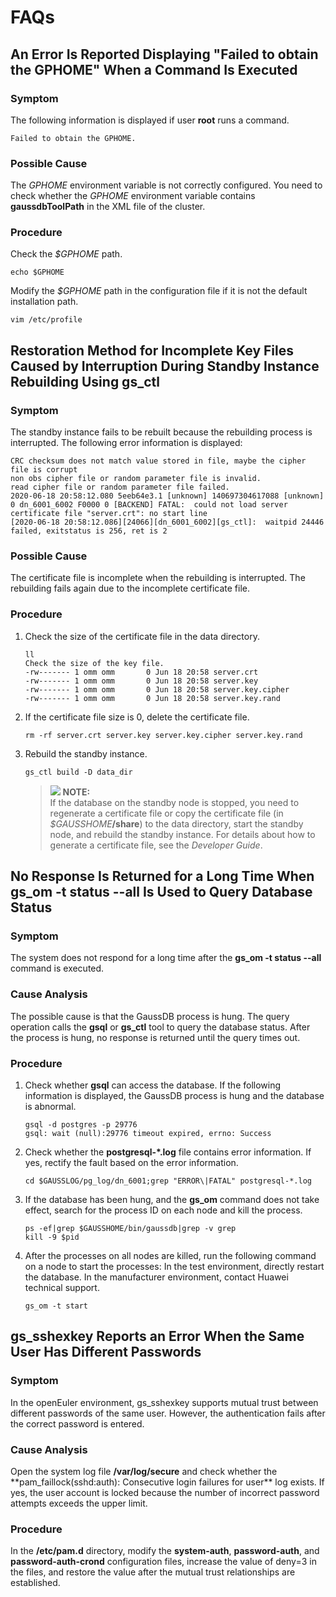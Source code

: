 # FAQs<a name="EN-US_TOPIC_0249632272"></a>

## An Error Is Reported Displaying "Failed to obtain the GPHOME" When a Command Is Executed<a name="EN-US_TOPIC_0249632274"></a>

### Symptom<a name="en-us_topic_0237152452_en-us_topic_0059779180_s9068f5a3fa2545e483455c23e895c088"></a>

The following information is displayed if user  **root**  runs a command.

```
Failed to obtain the GPHOME.
```

### Possible Cause<a name="en-us_topic_0237152452_en-us_topic_0059779180_s1f781026f255460893d4a31199a5aa3d"></a>

The  _GPHOME_  environment variable is not correctly configured. You need to check whether the  _GPHOME_  environment variable contains  **gaussdbToolPath**  in the XML file of the cluster.

### Procedure<a name="en-us_topic_0237152452_en-us_topic_0059779180_s14e2709c0b7440f1a11c5c0d58d05885"></a>

Check the  _$GPHOME_  path.

```
echo $GPHOME
```

Modify the  _$GPHOME_  path in the configuration file if it is not the default installation path.

```
vim /etc/profile
```

## Restoration Method for Incomplete Key Files Caused by Interruption During Standby Instance Rebuilding Using gs\_ctl<a name="EN-US_TOPIC_0255515980"></a>

### Symptom<a name="en-us_topic_0237152452_en-us_topic_0059779180_s9068f5a3fa2545e483455c23e895c088"></a>

The standby instance fails to be rebuilt because the rebuilding process is interrupted. The following error information is displayed:

```
CRC checksum does not match value stored in file, maybe the cipher file is corrupt
non obs cipher file or random parameter file is invalid.
read cipher file or random parameter file failed.
2020-06-18 20:58:12.080 5eeb64e3.1 [unknown] 140697304617088 [unknown] 0 dn_6001_6002 F0000 0 [BACKEND] FATAL:  could not load server certificate file "server.crt": no start line
[2020-06-18 20:58:12.086][24066][dn_6001_6002][gs_ctl]:  waitpid 24446 failed, exitstatus is 256, ret is 2
```

### Possible Cause<a name="en-us_topic_0237152452_en-us_topic_0059779180_s1f781026f255460893d4a31199a5aa3d"></a>

The certificate file is incomplete when the rebuilding is interrupted. The rebuilding fails again due to the incomplete certificate file.

### Procedure<a name="en-us_topic_0237152452_en-us_topic_0059779180_s14e2709c0b7440f1a11c5c0d58d05885"></a>

1. Check the size of the certificate file in the data directory.

   ```
   ll
   Check the size of the key file.
   -rw------- 1 omm omm       0 Jun 18 20:58 server.crt
   -rw------- 1 omm omm       0 Jun 18 20:58 server.key
   -rw------- 1 omm omm       0 Jun 18 20:58 server.key.cipher
   -rw------- 1 omm omm       0 Jun 18 20:58 server.key.rand
   ```

2. If the certificate file size is 0, delete the certificate file.

   ```
   rm -rf server.crt server.key server.key.cipher server.key.rand
   ```

3. Rebuild the standby instance.

   ```
   gs_ctl build -D data_dir
   ```


   >![](public_sys-resources/icon-note.gif) **NOTE:**   
   >If the database on the standby node is stopped, you need to regenerate a certificate file or copy the certificate file \(in  _$GAUSSHOME_**/share**\) to the data directory, start the standby node, and rebuild the standby instance. For details about how to generate a certificate file, see the  _Developer Guide_.  

## No Response Is Returned for a Long Time When gs\_om -t status -\-all Is Used to Query Database Status<a name="EN-US_TOPIC_0289899236"></a>

### Symptom<a name="en-us_topic_0287275985_section434872073818"></a>

The system does not respond for a long time after the  **gs\_om -t status -\-all**  command is executed.

### Cause Analysis<a name="en-us_topic_0287275985_section14354141874411"></a>

The possible cause is that the GaussDB process is hung. The query operation calls the  **gsql**  or  **gs\_ctl**  tool to query the database status. After the process is hung, no response is returned until the query times out.

### Procedure<a name="en-us_topic_0287275985_section10173163494516"></a>

1. Check whether  **gsql**  can access the database. If the following information is displayed, the GaussDB process is hung and the database is abnormal.

   ```
   gsql -d postgres -p 29776        
   gsql: wait (null):29776 timeout expired, errno: Success
   ```

2. Check whether the  **postgresql-\*.log**  file contains error information. If yes, rectify the fault based on the error information.

   ```
   cd $GAUSSLOG/pg_log/dn_6001;grep "ERROR\|FATAL" postgresql-*.log   
   ```

3. If the database has been hung, and the  **gs\_om**  command does not take effect, search for the process ID on each node and kill the process.

   ```
   ps -ef|grep $GAUSSHOME/bin/gaussdb|grep -v grep       
   kill -9 $pid
   ```

4. After the processes on all nodes are killed, run the following command on a node to start the processes: In the test environment, directly restart the database. In the manufacturer environment, contact Huawei technical support.

   ```
   gs_om -t start
   ```

## gs\_sshexkey Reports an Error When the Same User Has Different Passwords<a name="EN-US_TOPIC_0309176033"></a>

### Symptom<a name="section147641250161616"></a>

In the openEuler environment, gs\_sshexkey supports mutual trust between different passwords of the same user. However, the authentication fails after the correct password is entered.

### Cause Analysis<a name="section232313361171"></a>

Open the system log file  **/var/log/secure**  and check whether the \*\*pam\_faillock\(sshd:auth\): Consecutive login failures for user\*\* log exists. If yes, the user account is locked because the number of incorrect password attempts exceeds the upper limit.

### Procedure<a name="section952412551818"></a>

In the  **/etc/pam.d**  directory, modify the  **system-auth**,  **password-auth**, and  **password-auth-crond**  configuration files, increase the value of deny=3 in the files, and restore the value after the mutual trust relationships are established.


